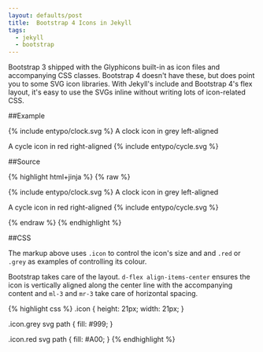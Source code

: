 ```yaml
---
layout: defaults/post
title:  Bootstrap 4 Icons in Jekyll
tags:
  - jekyll
  - bootstrap
---
```

Bootstrap 3 shipped with the Glyphicons built-in as icon files and accompanying CSS classes. Bootstrap 4 doesn't have these, but does point you to some SVG icon libraries. With Jekyll's include and Bootstrap 4's flex layout, it's easy to use the SVGs inline without writing lots of icon-related CSS.

<!--more-->

##Example

<p class="d-flex align-items-center">
    <span class="icon grey mr-2">
        {% include entypo/clock.svg %}
    </span>
    A clock icon in grey left-aligned
</p>

<p class="d-flex align-items-center">
    A cycle icon in red right-aligned
    <span class="icon red ml-2">
        {% include entypo/cycle.svg %}
    </span>
</p>

##Source

{% highlight html+jinja %}
{% raw %}

<p class="d-flex align-items-center">
    <span class="icon grey mr-2">
        {% include entypo/clock.svg %}
    </span>
    A clock icon in grey left-aligned
</p>

<p class="d-flex align-items-center">
    A cycle icon in red right-aligned
    <span class="icon red ml-2">
        {% include entypo/cycle.svg %}
    </span>
</p>

{% endraw %}
{% endhighlight %}

##CSS

The markup above uses `.icon` to control the icon's size and and `.red` or `.grey` as examples of controlling its colour.

Bootstrap takes care of the layout. `d-flex align-items-center` ensures the icon is vertically aligned along the center line with the accompanying content and `ml-3` and `mr-3` take care of horizontal spacing.

{% highlight css %}
.icon {
    height: 21px;
    width: 21px;
}

.icon.grey svg path {
    fill: #999;
}

.icon.red svg path {
    fill: #A00;
}
{% endhighlight %}



